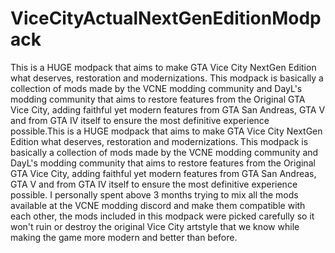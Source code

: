 # ViceCityActualNextGenEditionModpack
This is a HUGE modpack that aims to make GTA Vice City NextGen Edition what deserves, restoration and modernizations. This modpack is basically a collection of mods made by the VCNE modding community and DayL's modding community that aims to restore features from the Original GTA Vice City, adding faithful yet modern features from GTA San Andreas, GTA V and from GTA IV itself to ensure the most definitive experience possible.This is a HUGE modpack that aims to make GTA Vice City NextGen Edition what deserves, restoration and modernizations. This modpack is basically a collection of mods made by the VCNE modding community and DayL's modding community that aims to restore features from the Original GTA Vice City, adding faithful yet modern features from GTA San Andreas, GTA V and from GTA IV itself to ensure the most definitive experience possible. I personally spent above 3 months trying to mix all the mods available at the VCNE modding discord and make them compatible with each other, the mods included in this modpack were picked carefully so it won't ruin or destroy the original Vice City artstyle that we know while making the game more modern and better than before.
